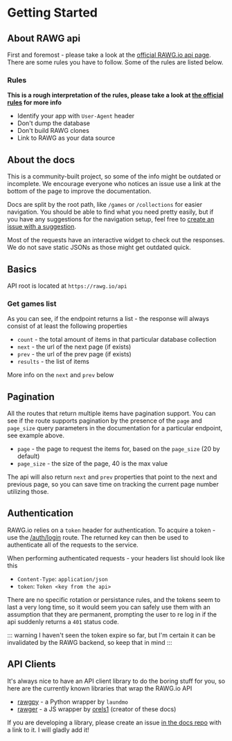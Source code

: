 # Getting Started

## About RAWG api

First and foremost - please take a look at the [official RAWG.io api page](https://rawg.io/apidocs). There are some rules you have to follow. Some of the rules are listed below.

### Rules

**This is a rough interpretation of the rules, please take a look at [the official rules](https://rawg.io/apidocs) for more info**

- Identify your app with `User-Agent` header
- Don't dump the database
- Don't build RAWG clones
- Link to RAWG as your data source

## About the docs

This is a community-built project, so some of the info might be outdated or incomplete. We encourage everyone who notices an issue use a link at the bottom of the page to improve the documentation.

Docs are split by the root path, like `/games` or `/collections` for easier navigation. You should be able to find what you need pretty easily, but if you have any suggestions for the navigation setup, feel free to [create an issue with a suggestion](https://github.com/orels1/docs.rawg.io).

Most of the requests have an interactive widget to check out the responses. We do not save static JSONs as those might get outdated quick.

## Basics

API root is located at `https://rawg.io/api`

### Get games list

<ApiExample path="/games" pagination />

As you can see, if the endpoint returns a list - the response will always consist of at least the following properties

- `count` - the total amount of items in that particular database collection
- `next` - the url of the next page (if exists)
- `prev` - the url of the prev page (if exists)
- `results` - the list of items

More info on the `next` and `prev` below

## Pagination

All the routes that return multiple items have pagination support. You can see if the route supports pagination by the presence of the `page` and `page_size` query parameters in the documentation for a particular endpoint, see example above.

- `page` - the page to request the items for, based on the `page_size` (20 by default)
- `page_size` - the size of the page, 40 is the max value

The api will also return `next` and `prev` properties that point to the next and previous page, so you can save time on tracking the current page number utilizing those.

## Authentication

RAWG.io relies on a `token` header for authentication. To acquire a token - use the [/auth/login](/api/auth/#post-login) route. The returned key can then be used to authenticate all of the requests to the service.

When performing authenticated requests - your headers list should look like this

- `Content-Type`: `application/json`
- `token`: `Token <key from the api>`

There are no specific rotation or persistance rules, and the tokens seem to last a very long time, so it would seem you can safely use them with an assumption that they are permanent, prompting the user to re log in if the api suddenly returns a `401` status code.

::: warning
I haven't seen the token expire so far, but I'm certain it can be invalidated by the RAWG backend, so keep that in mind
:::

## API Clients

It's always nice to have an API client library to do the boring stuff for you, so here are the currently known libraries that wrap the RAWG.io API

- [rawgpy](https://pypi.org/project/rawgpy/) - a Python wrapper by `laundmo`
- [rawger](https://npmjs.org/package/rawger) - a JS wrapper by [orels1](https://github.com/orels1) (creator of these docs)

If you are developing a library, please create an issue [in the docs repo](https://github.com/orels1/rawgthedocs) with a link to it. I will gladly add it!
